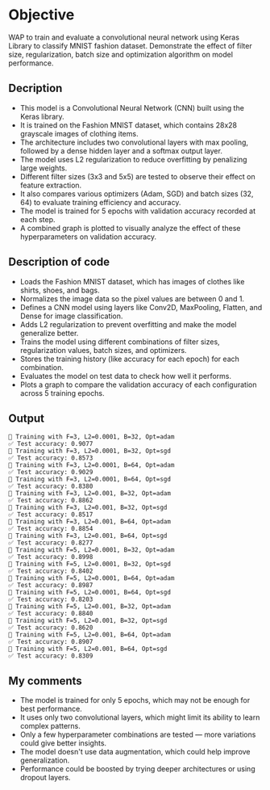 # Objective
WAP to train and evaluate a convolutional neural network using Keras Library to classify MNIST fashion dataset. Demonstrate the effect of filter size, regularization, batch size and optimization algorithm on model performance.

## Decription 
- This model is a Convolutional Neural Network (CNN) built using the Keras library.
- It is trained on the Fashion MNIST dataset, which contains 28x28 grayscale images of clothing items.
- The architecture includes two convolutional layers with max pooling, followed by a dense hidden layer and a softmax output layer.
- The model uses L2 regularization to reduce overfitting by penalizing large weights.
- Different filter sizes (3x3 and 5x5) are tested to observe their effect on feature extraction.
- It also compares various optimizers (Adam, SGD) and batch sizes (32, 64) to evaluate training efficiency and accuracy.
- The model is trained for 5 epochs with validation accuracy recorded at each step.
- A combined graph is plotted to visually analyze the effect of these hyperparameters on validation accuracy.

## Description of code
- Loads the Fashion MNIST dataset, which has images of clothes like shirts, shoes, and bags.
- Normalizes the image data so the pixel values are between 0 and 1.
- Defines a CNN model using layers like Conv2D, MaxPooling, Flatten, and Dense for image classification.
- Adds L2 regularization to prevent overfitting and make the model generalize better.
- Trains the model using different combinations of filter sizes, regularization values, batch sizes, and optimizers.
- Stores the training history (like accuracy for each epoch) for each combination.
- Evaluates the model on test data to check how well it performs.
- Plots a graph to compare the validation accuracy of each configuration across 5 training epochs.

## Output
    🔧 Training with F=3, L2=0.0001, B=32, Opt=adam
    ✅ Test accuracy: 0.9077
    🔧 Training with F=3, L2=0.0001, B=32, Opt=sgd
    ✅ Test accuracy: 0.8573
    🔧 Training with F=3, L2=0.0001, B=64, Opt=adam
    ✅ Test accuracy: 0.9029
    🔧 Training with F=3, L2=0.0001, B=64, Opt=sgd
    ✅ Test accuracy: 0.8380
    🔧 Training with F=3, L2=0.001, B=32, Opt=adam
    ✅ Test accuracy: 0.8862
    🔧 Training with F=3, L2=0.001, B=32, Opt=sgd
    ✅ Test accuracy: 0.8517
    🔧 Training with F=3, L2=0.001, B=64, Opt=adam
    ✅ Test accuracy: 0.8854
    🔧 Training with F=3, L2=0.001, B=64, Opt=sgd
    ✅ Test accuracy: 0.8277
    🔧 Training with F=5, L2=0.0001, B=32, Opt=adam
    ✅ Test accuracy: 0.8998
    🔧 Training with F=5, L2=0.0001, B=32, Opt=sgd
    ✅ Test accuracy: 0.8402
    🔧 Training with F=5, L2=0.0001, B=64, Opt=adam
    ✅ Test accuracy: 0.8987
    🔧 Training with F=5, L2=0.0001, B=64, Opt=sgd
    ✅ Test accuracy: 0.8203
    🔧 Training with F=5, L2=0.001, B=32, Opt=adam
    ✅ Test accuracy: 0.8840
    🔧 Training with F=5, L2=0.001, B=32, Opt=sgd
    ✅ Test accuracy: 0.8620
    🔧 Training with F=5, L2=0.001, B=64, Opt=adam
    ✅ Test accuracy: 0.8907
    🔧 Training with F=5, L2=0.001, B=64, Opt=sgd
    ✅ Test accuracy: 0.8309

## My comments
- The model is trained for only 5 epochs, which may not be enough for best performance.
- It uses only two convolutional layers, which might limit its ability to learn complex patterns.
- Only a few hyperparameter combinations are tested — more variations could give better insights.
- The model doesn't use data augmentation, which could help improve generalization.
- Performance could be boosted by trying deeper architectures or using dropout layers.
